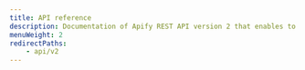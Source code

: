 ```yaml
---
title: API reference
description: Documentation of Apify REST API version 2 that enables to manage, build and run actors, and manage associated resources like storage.
menuWeight: 2
redirectPaths:
    - api/v2
---
```


